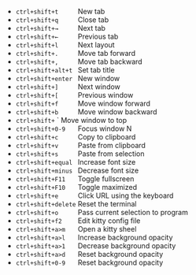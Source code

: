 * `ctrl+shift+t     ` New tab
* `ctrl+shift+q     ` Close tab
* `ctrl+shift+→     ` Next tab
* `ctrl+shift+←     ` Previous tab
* `ctrl+shift+l     ` Next layout
* `ctrl+shift+.     ` Move tab forward
* `ctrl+shift+,     ` Move tab backward
* `ctrl+shift+alt+t ` Set tab title
* `ctrl+shift+enter ` New window
* `ctrl+shift+]     ` Next window
* `ctrl+shift+[     ` Previous window
* `ctrl+shift+f     ` Move window forward
* `ctrl+shift+b     ` Move window backward
* `ctrl+shift+`     ` Move window to top
* `ctrl+shift+0-9   ` Focus window N
* `ctrl+shift+c     ` Copy to clipboard
* `ctrl+shift+v     ` Paste from clipboard
* `ctrl+shift+s     ` Paste from selection
* `ctrl+shift+equal ` Increase font size
* `ctrl+shift+minus ` Decrease font size
* `ctrl+shift+F11   ` Toggle fullscreen
* `ctrl+shift+F10   ` Toggle maximized
* `ctrl+shift+e     ` Click URL using the keyboard
* `ctrl+shift+delete` Reset the terminal
* `ctrl+shift+o     ` Pass current selection to program
* `ctrl+shift+f2    ` Edit kitty config file
* `ctrl+shift+a>m   ` Open a kitty sheel
* `ctrl+shift+a>l   ` Increase background opacity
* `ctrl+shift+a>1   ` Decrease background opacity
* `ctrl+shift+a>d   ` Reset background opacity
* `ctrl+shift+0-9   ` Reset background opacity
